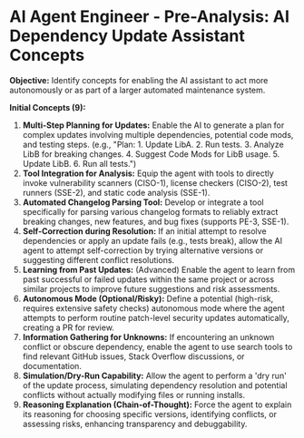 # AI Agent Engineer - Pre-Analysis: AI Dependency Update Assistant Concepts

**Objective:** Identify concepts for enabling the AI assistant to act more autonomously or as part of a larger automated maintenance system.

**Initial Concepts (9):**

1.  **Multi-Step Planning for Updates:** Enable the AI to generate a plan for complex updates involving multiple dependencies, potential code mods, and testing steps. (e.g., "Plan: 1. Update LibA. 2. Run tests. 3. Analyze LibB for breaking changes. 4. Suggest Code Mods for LibB usage. 5. Update LibB. 6. Run all tests.")
2.  **Tool Integration for Analysis:** Equip the agent with tools to directly invoke vulnerability scanners (CISO-1), license checkers (CISO-2), test runners (SSE-2), and static code analysis (SSE-1).
3.  **Automated Changelog Parsing Tool:** Develop or integrate a tool specifically for parsing various changelog formats to reliably extract breaking changes, new features, and bug fixes (supports PE-3, SSE-1).
4.  **Self-Correction during Resolution:** If an initial attempt to resolve dependencies or apply an update fails (e.g., tests break), allow the AI agent to attempt self-correction by trying alternative versions or suggesting different conflict resolutions.
5.  **Learning from Past Updates:** (Advanced) Enable the agent to learn from past successful or failed updates within the same project or across similar projects to improve future suggestions and risk assessments.
6.  **Autonomous Mode (Optional/Risky):** Define a potential (high-risk, requires extensive safety checks) autonomous mode where the agent attempts to perform routine patch-level security updates automatically, creating a PR for review.
7.  **Information Gathering for Unknowns:** If encountering an unknown conflict or obscure dependency, enable the agent to use search tools to find relevant GitHub issues, Stack Overflow discussions, or documentation.
8.  **Simulation/Dry-Run Capability:** Allow the agent to perform a 'dry run' of the update process, simulating dependency resolution and potential conflicts without actually modifying files or running installs.
9.  **Reasoning Explanation (Chain-of-Thought):** Force the agent to explain its reasoning for choosing specific versions, identifying conflicts, or assessing risks, enhancing transparency and debuggability. 